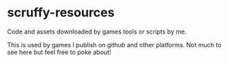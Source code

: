 # scruffy-resources
Code and assets downloaded by games tools or scripts by me.



This is used by games I publish on github and other platforms. Not much to see here but feel free to poke about!
